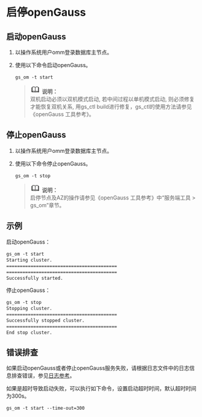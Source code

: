 # 启停openGauss<a name="ZH-CN_TOPIC_0242215008"></a>

## 启动openGauss<a name="zh-cn_topic_0237088789_zh-cn_topic_0059777680_se84dd72782a34e9b8b1fb962d2842afa"></a>

1.  以操作系统用户omm登录数据库主节点。
2.  使用以下命令启动openGauss。

    ```
    gs_om -t start
    ```

    >![](public_sys-resources/icon-note.gif) **说明：**   
    >双机启动必须以双机模式启动, 若中间过程以单机模式启动, 则必须修复才能恢复双机关系, 用gs\_ctl build进行修复，gs\_ctl的使用方法请参见《openGauss 工具参考》。  


## 停止openGauss<a name="zh-cn_topic_0237088789_section785041010214"></a>

1.  以操作系统用户omm登录数据库主节点。
2.  使用以下命令停止openGauss。

    ```
    gs_om -t stop
    ```

    >![](public_sys-resources/icon-note.gif) **说明：**   
    >启停节点及AZ的操作请参见《openGauss 工具参考》中“服务端工具 \> gs\_om”章节。  


## 示例<a name="zh-cn_topic_0237088789_zh-cn_topic_0059777680_s8c57591e1a444d5ea91a783a1a2b74c5"></a>

启动openGauss：

```
gs_om -t start
Starting cluster.
=========================================
=========================================
Successfully started.

```

停止openGauss：

```
gs_om -t stop
Stopping cluster.
=========================================
Successfully stopped cluster.
=========================================
End stop cluster.
```

## 错误排查<a name="zh-cn_topic_0237088789_zh-cn_topic_0059777680_se86cdadb17ce4b5fbec281adaf1ccc92"></a>

如果启动openGauss或者停止openGauss服务失败，请根据日志文件中的日志信息排查错误，参见[日志参考](日志参考.md)。

如果是超时导致启动失败，可以执行如下命令，设置启动超时时间，默认超时时间为300s。

```
gs_om -t start --time-out=300
```

